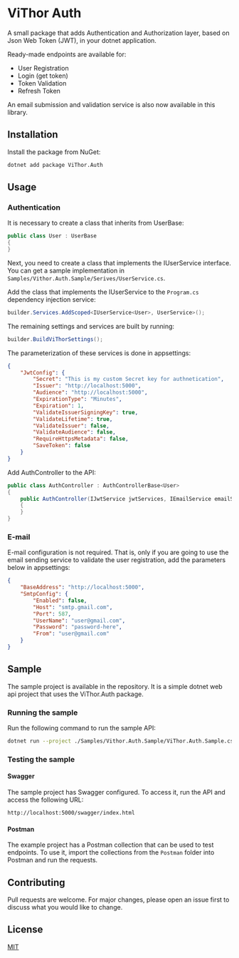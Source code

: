 # ViThor Auth

A small package that adds Authentication and Authorization layer, based on Json Web Token (JWT), in your dotnet application.

Ready-made endpoints are available for:
- User Registration
- Login (get token)
- Token Validation
- Refresh Token

An email submission and validation service is also now available in this library.


## Installation

Install the package from NuGet:

```bash
dotnet add package ViThor.Auth
```


## Usage

### Authentication

It is necessary to create a class that inherits from UserBase:

```csharp
public class User : UserBase
{    
}
```

Next, you need to create a class that implements the IUserService interface.
You can get a sample implementation in `Samples/Vithor.Auth.Sample/Serives/UserService.cs`.

Add the class that implements the IUserService to the `Program.cs` dependency injection service:
    
```csharp
builder.Services.AddScoped<IUserService<User>, UserService>();
```

The remaining settings and services are built by running:

```csharp
builder.BuildViThorSettings();
```

The parameterization of these services is done in appsettings:

```json
{
    "JwtConfig": {
        "Secret": "This is my custom Secret key for authnetication",
        "Issuer": "http://localhost:5000",
        "Audience": "http://localhost:5000",
        "ExpirationType": "Minutes",
        "Expiration": 1,
        "ValidateIssuerSigningKey": true,
        "ValidateLifetime": true,
        "ValidateIssuer": false,
        "ValidateAudience": false,
        "RequireHttpsMetadata": false,
        "SaveToken": false
    }
}
```

Add AuthController to the API:

```csharp
public class AuthController : AuthControllerBase<User>
{
    public AuthController(IJwtService jwtServices, IEmailService emailService, IUserService<User> userService, IOptions<ViThorAuthSettings> appSettings) : base(jwtServices, emailService, userService, appSettings)
    {
    }
}
```

### E-mail

E-mail configuration is not required. That is, only if you are going to use the email sending service to validate the user registration, add the parameters below in appsettings:

```json
{
    "BaseAddress": "http://localhost:5000",
    "SmtpConfig": {
        "Enabled": false,
        "Host": "smtp.gmail.com",
        "Port": 587,
        "UserName": "user@gmail.com",
        "Password": "password-here",
        "From": "user@gmail.com"
    }
}
```


## Sample

The sample project is available in the repository. It is a simple dotnet web api project that uses the ViThor.Auth package.


### Running the sample

Run the following command to run the sample API:

```bash
dotnet run --project ./Samples/Vithor.Auth.Sample/ViThor.Auth.Sample.csproj
```

### Testing the sample

#### Swagger

The sample project has Swagger configured. To access it, run the API and access the following URL:

```bash
http://localhost:5000/swagger/index.html
```

#### Postman

The example project has a Postman collection that can be used to test endpoints. To use it, import the collections from the `Postman` folder into Postman and run the requests.



## Contributing

Pull requests are welcome. For major changes, please open an issue first to discuss what you would like to change.


## License

[MIT](https://choosealicense.com/licenses/mit/)